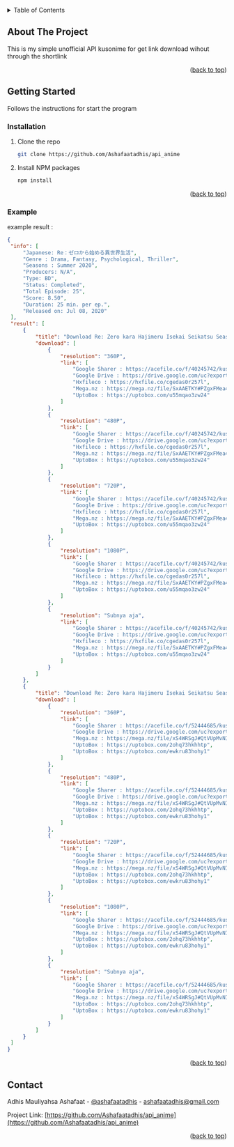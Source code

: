 <a name="readme-top"></a>

<!-- TABLE OF CONTENTS -->
<details>
  <summary>Table of Contents</summary>
  <ol>
    <li>
      <a href="#about-the-project">About The Project</a>
    </li>
    <li>
      <a href="#getting-started">Getting Started</a>
      <ul>
        <li><a href="#installation">Installation</a></li>
      </ul>
    </li>
    <li><a href="#contact">Contact</a></li>
  </ol>
</details>

## About The Project

This is my simple unofficial API kusonime for get link download wihout through the shortlink

<p align="right">(<a href="#readme-top">back to top</a>)</p>

<!-- GETTING STARTED -->

## Getting Started

Follows the instructions for start the program

### Installation

1. Clone the repo
   ```sh
   git clone https://github.com/Ashafaatadhis/api_anime
   ```
2. Install NPM packages
   ```sh
   npm install
   ```

<p align="right">(<a href="#readme-top">back to top</a>)</p>

### Example

example result : 

   ```JSON
{
	"info": [
		"Japanese: Re：ゼロから始める異世界生活",
		"Genre : Drama, Fantasy, Psychological, Thriller",
		"Seasons : Summer 2020",
		"Producers: N/A",
		"Type: BD",
		"Status: Completed",
		"Total Episode: 25",
		"Score: 8.50",
		"Duration: 25 min. per ep.",
		"Released on: Jul 08, 2020"
	],
	"result": [
		{
			"title": "Download Re: Zero kara Hajimeru Isekai Seikatsu Season 2 Part 1 Batch BD Subtitle Indonesia",
			"download": [
				{
					"resolution": "360P",
					"link": [
						"Google Sharer : https://acefile.co/f/40245742/kusonime-mc-ampas-s2-bedeh-fontsubs-rar",
						"Google Drive : https://drive.google.com/uc?export=download&id=1CnfQEaLLNoJ395mz7vetDDy8sMpP1dsL",
						"Hxfileco : https://hxfile.co/cgedas0r257l",
						"Mega.nz : https://mega.nz/file/SxAAETKY#PZgxFMea40WZfWKwWlXbC-0prBleYSJObbbPV1fIb-c",
						"UptoBox : https://uptobox.com/u55mqao3zw24"
					]
				},
				{
					"resolution": "480P",
					"link": [
						"Google Sharer : https://acefile.co/f/40245742/kusonime-mc-ampas-s2-bedeh-fontsubs-rar",
						"Google Drive : https://drive.google.com/uc?export=download&id=1CnfQEaLLNoJ395mz7vetDDy8sMpP1dsL",
						"Hxfileco : https://hxfile.co/cgedas0r257l",
						"Mega.nz : https://mega.nz/file/SxAAETKY#PZgxFMea40WZfWKwWlXbC-0prBleYSJObbbPV1fIb-c",
						"UptoBox : https://uptobox.com/u55mqao3zw24"
					]
				},
				{
					"resolution": "720P",
					"link": [
						"Google Sharer : https://acefile.co/f/40245742/kusonime-mc-ampas-s2-bedeh-fontsubs-rar",
						"Google Drive : https://drive.google.com/uc?export=download&id=1CnfQEaLLNoJ395mz7vetDDy8sMpP1dsL",
						"Hxfileco : https://hxfile.co/cgedas0r257l",
						"Mega.nz : https://mega.nz/file/SxAAETKY#PZgxFMea40WZfWKwWlXbC-0prBleYSJObbbPV1fIb-c",
						"UptoBox : https://uptobox.com/u55mqao3zw24"
					]
				},
				{
					"resolution": "1080P",
					"link": [
						"Google Sharer : https://acefile.co/f/40245742/kusonime-mc-ampas-s2-bedeh-fontsubs-rar",
						"Google Drive : https://drive.google.com/uc?export=download&id=1CnfQEaLLNoJ395mz7vetDDy8sMpP1dsL",
						"Hxfileco : https://hxfile.co/cgedas0r257l",
						"Mega.nz : https://mega.nz/file/SxAAETKY#PZgxFMea40WZfWKwWlXbC-0prBleYSJObbbPV1fIb-c",
						"UptoBox : https://uptobox.com/u55mqao3zw24"
					]
				},
				{
					"resolution": "Subnya aja",
					"link": [
						"Google Sharer : https://acefile.co/f/40245742/kusonime-mc-ampas-s2-bedeh-fontsubs-rar",
						"Google Drive : https://drive.google.com/uc?export=download&id=1CnfQEaLLNoJ395mz7vetDDy8sMpP1dsL",
						"Hxfileco : https://hxfile.co/cgedas0r257l",
						"Mega.nz : https://mega.nz/file/SxAAETKY#PZgxFMea40WZfWKwWlXbC-0prBleYSJObbbPV1fIb-c",
						"UptoBox : https://uptobox.com/u55mqao3zw24"
					]
				}
			]
		},
		{
			"title": "Download Re: Zero kara Hajimeru Isekai Seikatsu Season 2 Part 2 Batch BD Subtitle Indonesia",
			"download": [
				{
					"resolution": "360P",
					"link": [
						"Google Sharer : https://acefile.co/f/52444685/kusonime-mc-ampas-s2-part-2-bedeh-subfont-rar",
						"Google Drive : https://drive.google.com/uc?export=download&id=12cEVcC_UW9qiR8mHR3DrrX6Q6fqBX3Q7",
						"Mega.nz : https://mega.nz/file/xS4WRSgJ#QtVUpMvNIf8mJKCxQli9gNY7SYNPc9AEL8pbndq4B9w",
						"UptoBox : https://uptobox.com/2ohq73hkhhtp",
						"UptoBox : https://uptobox.com/ewkru83hohy1"
					]
				},
				{
					"resolution": "480P",
					"link": [
						"Google Sharer : https://acefile.co/f/52444685/kusonime-mc-ampas-s2-part-2-bedeh-subfont-rar",
						"Google Drive : https://drive.google.com/uc?export=download&id=12cEVcC_UW9qiR8mHR3DrrX6Q6fqBX3Q7",
						"Mega.nz : https://mega.nz/file/xS4WRSgJ#QtVUpMvNIf8mJKCxQli9gNY7SYNPc9AEL8pbndq4B9w",
						"UptoBox : https://uptobox.com/2ohq73hkhhtp",
						"UptoBox : https://uptobox.com/ewkru83hohy1"
					]
				},
				{
					"resolution": "720P",
					"link": [
						"Google Sharer : https://acefile.co/f/52444685/kusonime-mc-ampas-s2-part-2-bedeh-subfont-rar",
						"Google Drive : https://drive.google.com/uc?export=download&id=12cEVcC_UW9qiR8mHR3DrrX6Q6fqBX3Q7",
						"Mega.nz : https://mega.nz/file/xS4WRSgJ#QtVUpMvNIf8mJKCxQli9gNY7SYNPc9AEL8pbndq4B9w",
						"UptoBox : https://uptobox.com/2ohq73hkhhtp",
						"UptoBox : https://uptobox.com/ewkru83hohy1"
					]
				},
				{
					"resolution": "1080P",
					"link": [
						"Google Sharer : https://acefile.co/f/52444685/kusonime-mc-ampas-s2-part-2-bedeh-subfont-rar",
						"Google Drive : https://drive.google.com/uc?export=download&id=12cEVcC_UW9qiR8mHR3DrrX6Q6fqBX3Q7",
						"Mega.nz : https://mega.nz/file/xS4WRSgJ#QtVUpMvNIf8mJKCxQli9gNY7SYNPc9AEL8pbndq4B9w",
						"UptoBox : https://uptobox.com/2ohq73hkhhtp",
						"UptoBox : https://uptobox.com/ewkru83hohy1"
					]
				},
				{
					"resolution": "Subnya aja",
					"link": [
						"Google Sharer : https://acefile.co/f/52444685/kusonime-mc-ampas-s2-part-2-bedeh-subfont-rar",
						"Google Drive : https://drive.google.com/uc?export=download&id=12cEVcC_UW9qiR8mHR3DrrX6Q6fqBX3Q7",
						"Mega.nz : https://mega.nz/file/xS4WRSgJ#QtVUpMvNIf8mJKCxQli9gNY7SYNPc9AEL8pbndq4B9w",
						"UptoBox : https://uptobox.com/2ohq73hkhhtp",
						"UptoBox : https://uptobox.com/ewkru83hohy1"
					]
				}
			]
		}
	]
}
```


<p align="right">(<a href="#readme-top">back to top</a>)</p>

## Contact

Adhis Mauliyahsa Ashafaat - [@ashafaatadhis](https://www.instagram.com/ashafaatadhis/) - ashafaatadhis@gmail.com

Project Link: [https://github.com/Ashafaatadhis/api_anime](https://github.com/Ashafaatadhis/api_anime)

<p align="right">(<a href="#readme-top">back to top</a>)</p>
